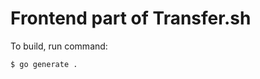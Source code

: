 Frontend part of Transfer.sh
============================

To build, run command:
```
$ go generate .
```
